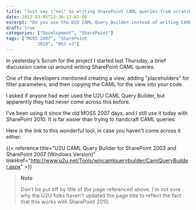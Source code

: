 ```yaml
---
title: "Just say \"no\" to writing SharePoint CAML queries from scratch"
date: 2012-03-05T22:36:13-07:00
excerpt: "Do you use the U2U CAML Query Builder instead of writing CAML queries from scratch? If not, then you must really know your SharePoint (or perhaps you just enjoy making things harder than they need to be)."
draft: true
categories: ["Development", "SharePoint"]
tags: ["MOSS 2007", "SharePoint 
			2010", "WSS v3"]
---
```


In yesterday's Scrum for the project I started last Thursday, a brief discussion
came up around writing SharePoint CAML queries.

One of the developers mentioned creating a view, adding "placeholders" for
filter parameters, and then copying the CAML for the view into your code.

I asked if anyone had ever used the U2U CAML Query Builder, but apparently
they had never come across this before.

I've been using it since the old MOSS 2007 days, and I still use it today
with SharePoint 2010. It is far easier than trying to handcraft CAML queries.

Here is the link to this wonderful tool, in case you haven't come across
it either:

{{< reference title="U2U CAML Query Builder for SharePoint 2003 and SharePoint 2007 (Windows Version)" linkHref="http://www.u2u.net/Tools/wincamlquerybuilder/CamlQueryBuilder.aspx" >}}

> **Note**
>
> Don't be put off by title of the page referenced above. I'm not sure why the U2U folks haven't updated the page title to reflect the fact that this works with SharePoint 2010.

